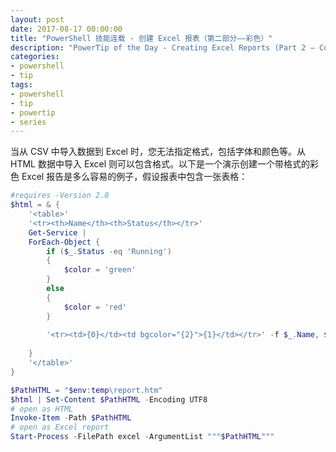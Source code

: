 ```yaml
---
layout: post
date: 2017-08-17 00:00:00
title: "PowerShell 技能连载 - 创建 Excel 报表（第二部分——彩色）"
description: "PowerTip of the Day - Creating Excel Reports (Part 2 – Colorful)"
categories:
- powershell
- tip
tags:
- powershell
- tip
- powertip
- series
---
```

当从 CSV 中导入数据到 Excel 时，您无法指定格式，包括字体和颜色等。从 HTML 数据中导入 Excel 则可以包含格式。以下是一个演示创建一个带格式的彩色 Excel 报告是多么容易的例子，假设报表中包含一张表格：

```powershell
#requires -Version 2.0
$html = & {
    '<table>'
    '<tr><th>Name</th><th>Status</th></tr>'
    Get-Service |
    ForEach-Object {
        if ($_.Status -eq 'Running')
        {
            $color = 'green'
        }
        else
        {
            $color = 'red'
        }
        
        '<tr><td>{0}</td><td bgcolor="{2}">{1}</td></tr>' -f $_.Name, $_.Status, $color
    
    }
    '</table>'
}

$PathHTML = "$env:temp\report.htm"
$html | Set-Content $PathHTML -Encoding UTF8
# open as HTML
Invoke-Item -Path $PathHTML
# open as Excel report 
Start-Process -FilePath excel -ArgumentList """$PathHTML"""
```

<!--本文国际来源：[Creating Excel Reports (Part 2 – Colorful)](http://community.idera.com/powershell/powertips/b/tips/posts/creating-excel-reports-part-2-colorful)-->
